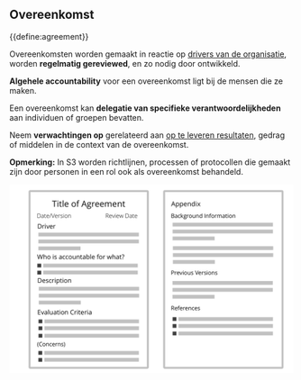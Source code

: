 ## Overeenkomst

{{define:agreement}}

Overeenkomsten worden gemaakt in reactie op [drivers van de organisatie](glossary:organizational-driver), worden **regelmatig gereviewed**, en zo nodig door ontwikkeld.

**Algehele accountability** voor een overeenkomst ligt bij de mensen die ze maken.

Een overeenkomst kan **delegatie van specifieke verantwoordelijkheden** aan individuen of groepen bevatten.

Neem **verwachtingen op** gerelateerd aan [op te leveren resultaten](glossary:deliverable), gedrag of middelen in de context van de overeenkomst.

**Opmerking:** In S3 worden richtlijnen, processen of protocollen die gemaakt zijn door personen in een rol ook als overeenkomst behandeld.

![Format voor overeenkomsten](img/templates/agreement-template.png)
